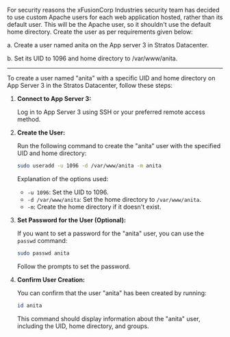 For security reasons the xFusionCorp Industries security team has decided to use custom Apache users for each web application hosted, rather than its default user. This will be the Apache user, so it shouldn't use the default home directory. Create the user as per requirements given below:



a. Create a user named anita on the App server 3 in Stratos Datacenter.


b. Set its UID to 1096 and home directory to /var/www/anita.



-------------



To create a user named "anita" with a specific UID and home directory on App Server 3 in the Stratos Datacenter, follow these steps:

1. **Connect to App Server 3:**

   Log in to App Server 3 using SSH or your preferred remote access method.

2. **Create the User:**

   Run the following command to create the "anita" user with the specified UID and home directory:

   ```bash
   sudo useradd -u 1096 -d /var/www/anita -m anita
   ```

   Explanation of the options used:
   - `-u 1096`: Set the UID to 1096.
   - `-d /var/www/anita`: Set the home directory to `/var/www/anita`.
   - `-m`: Create the home directory if it doesn't exist.

3. **Set Password for the User (Optional):**

   If you want to set a password for the "anita" user, you can use the `passwd` command:

   ```bash
   sudo passwd anita
   ```

   Follow the prompts to set the password.

4. **Confirm User Creation:**

   You can confirm that the user "anita" has been created by running:

   ```bash
   id anita
   ```

   This command should display information about the "anita" user, including the UID, home directory, and groups.

